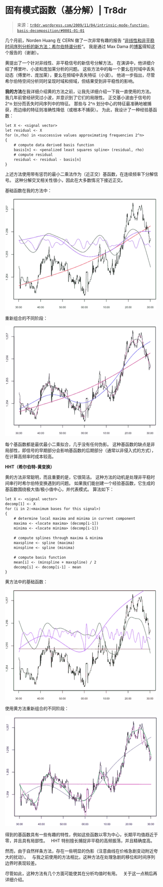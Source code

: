 <!--yml

类别：未分类

日期：2024-05-18 15:38:54

-->

# 固有模式函数（基分解）| Tr8dr

> 来源：[`tr8dr.wordpress.com/2009/11/04/intrinsic-mode-function-basis-decomposition/#0001-01-01`](https://tr8dr.wordpress.com/2009/11/04/intrinsic-mode-function-basis-decomposition/#0001-01-01)

几个月前，Norden Huang 在 CERN 做了一次非常有趣的报告 “[非线性和非平稳时间序列分析的新方法：希尔伯特谱分析](http://videolectures.net/cern_huang_nmnntsa/)“。 我是通过 Max Dama 的[博客](http://www.maxdama.com/)得知这个报告的（谢谢）。

黄提出了一个针对非线性、非平稳信号的新信号分解方法。 在演讲中，他详细介绍了傅里叶、小波和庞加莱分析的问题。 这些方法中的每一个要幺在时域中丢失动态（傅里叶、庞加莱），要幺在频域中丢失特征（小波）。 他进一步指出，尽管希尔伯特空间分析同时呈现时域和频域，但结果受到非平稳性的影响。

**我的方法**在我详细介绍黄的方法之前，让我先详细介绍一下我一直使用的方法。 我几年前曾经研究过小波，并意识到了它们的局限性。 正交基小波由于信号的 2^n 划分而丢失时间序列中的特征。 那些与 2^n 划分中心的特征最准确地被捕获，而边缘的特征则准确性降低（或根本不捕获）。 为此，我设计了一种经验基函数：

```
let X <- <signal vector>
let residual <- X
for (n,rho) in <successive values approximating frequencies 2^n>
{
    # compute data derived basis function
    basis[n] <- <penalized least squares spline> (residual, rho)
    # compute residual
    residual <- residual - basis[n]
}
```

上述方法使用带有惩罚的最小二乘法作为（近正交）基函数，在连续频率下分解信号。 这种分解交叉相关性很小，因此在大多数情况下接近正交。

基础函数在我的方法中：

![图 5](img/f0ed6b3633ac6a60cc4f32b321918fc9.png "图 5")

重新组合的不同阶段：

![图 3](img/1d11d0f5c09c9e86c500ddcf248421eb.png "图 3")

每个基函数都是最优最小二乘拟合，几乎没有任何伪影。 这种基函数的缺点是非局部性，即信号的早期部分会影响基函数的后期部分（通常以非侵入式的方式），在计算高频率时成本较高。

**HHT（希尔伯特-黄变换）**

黄的方法非常聪明，而且重要的是，它很简洁。 这种方法的动机是处理非平稳时间串行时希尔伯特变换遇到的问题。 如果我们能创建一个经验基函数，它生成的基函数围绕极大值/极小值中心，并代表模式。 算法如下：

```
let X <- <signal vector>
decomp[1] <- X
for (i in 2:<maximum bases for this signal>)
{
    # determine local maxima and minima in current component
    maxima <- <locate maxima> (decomp[i-1])
    minima <- <locate minima> (decomp[i-1])

    # compute splines through maxima & minima
    maxspline <- spline (maxima)
    minspline <- spline (minima)

    # compute basis function
    mean[i] <- (minspline + maxspline) / 2
    decomp[i] <- decomp[i-1] - mean
}
```

黄方法中的基础函数：

![图 6](img/480d0e4bff3961d60cbccaa22d97a924.png "图 6")

使用黄方法重新组合的不同阶段：

![图 4](img/265188fa34068ae72ba4a5be0f69d068.png "图 4")

得到的基函数具有一些有趣的特性，例如这些函数以零为中心，长期平均值趋近于零，并且具有局部性。   HHT 特别擅长捕捉非平稳的高频振荡，并且精确度高。

然而，由于自然样条方法，存在一些明显的伪影（注意曲线在价格急剧变动附近夸大的扰动）。   与我之前使用的方法相比，这种方法在处理急剧的移位和时间序列边界时表现较差。

尽管如此，这种方法有几个方面可能使其在分析均值时有用。   关于这一点稍后再详细介绍。
